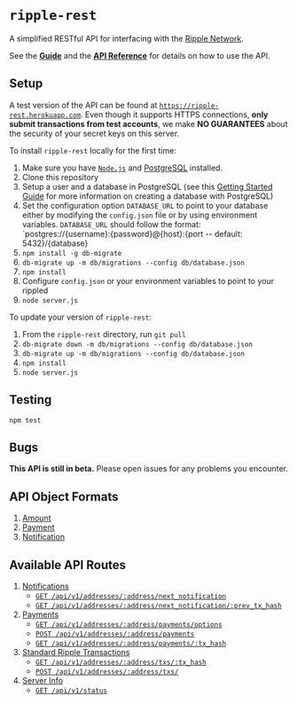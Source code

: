 # `ripple-rest`

A simplified RESTful API for interfacing with the [Ripple Network](http://ripple.com).

See the [__Guide__](docs/GUIDE.md) and the [__API Reference__](docs/REF.md) for details on how to use the API.

## Setup

A test version of the API can be found at [`https://ripple-rest.herokuapp.com`](https://ripple-rest.herokuapp.com). Even though it supports HTTPS connections, __only submit transactions from test accounts__, we make __NO GUARANTEES__ about the security of your secret keys on this server.

To install `ripple-rest` locally for the first time:

1. Make sure you have [`Node.js`](http://nodejs.org/) and [PostgreSQL](http://www.postgresql.org/download/) installed.
2. Clone this repository
3. Setup a user and a database in PostgreSQL (see this [Getting Started Guide](http://www.postgresql.org/docs/9.3/static/tutorial-start.html) for more information on creating a database with PostgreSQL)
4. Set the configuration option `DATABASE_URL` to point to your database either by modifying the `config.json` file or by using environment variables. `DATABASE_URL` should follow the format: `postgres://{username}:{password}@{host}:{port -- default: 5432}/{database}
5. `npm install -g db-migrate`
6. `db-migrate up -m db/migrations --config db/database.json`
7. `npm install`
8. Configure `config.json` or your environment variables to point to your rippled
9. `node server.js`

To update your version of `ripple-rest`:

1. From the `ripple-rest` directory, run `git pull`
2. `db-migrate down -m db/migrations --config db/database.json`
3. `db-migrate up -m db/migrations --config db/database.json`
4. `npm install`
5. `node server.js`


## Testing

`npm test`

## Bugs

__This API is still in beta.__ Please open issues for any problems you encounter.

## API Object Formats

1. [Amount](docs/REF.md#1-amount)
2. [Payment](docs/REF.md#2-payment)
3. [Notification](docs/REF.md#3-notification)

## Available API Routes

1. [Notifications](docs/REF.md#1-notifications)
    + [`GET /api/v1/addresses/:address/next_notification`](docs/REF.md#get-apiv1addressesaddressnext_notification)
    + [`GET /api/v1/addresses/:address/next_notification/:prev_tx_hash`](docs/REF.md#get-apiv1addressesaddressnext_notificationprev_tx_hash)
2. [Payments](docs/REF.md#2-payments)
    + [`GET /api/v1/addresses/:address/payments/options`](docs/REF.md#get-apiv1addressesaddresspaymentsoptions)
    + [`POST /api/v1/addresses/:address/payments`](docs/REF.md#post-apiv1addressesaddresspayments)
    + [`GET /api/v1/addresses/:address/payments/:tx_hash`](docs/REF.md#get-apiv1addressesaddresspaymentstx_hash)
3. [Standard Ripple Transactions](docs/REF.md#3-standard-ripple-transactions)
    + [`GET /api/v1/addresses/:address/txs/:tx_hash`](docs/REF.md#get-apiv1addressesaddresstxstx_hash)
    + [`POST /api/v1/addresses/:address/txs/`](docs/REF.md#post-apiv1addressesaddresstxs)
4. [Server Info](docs/REF.md#4-server-info)
    + [`GET /api/v1/status`](docs/REF.md#get-apiv1status)
